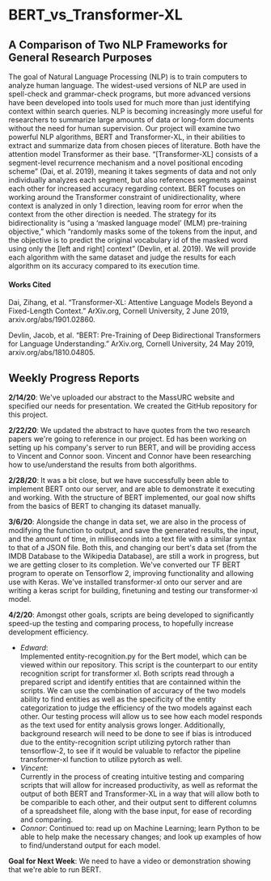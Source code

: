 # BERT_vs_Transformer-XL

## A Comparison of Two NLP Frameworks for General Research Purposes

The goal of Natural Language Processing (NLP) is to train computers to analyze human language. The widest-used versions of NLP are used in spell-check and grammar-check programs, but more advanced versions have been developed into tools used for much more than just identifying context within search queries. NLP is becoming increasingly more useful for researchers to summarize large amounts of data or long-form documents without the need for human supervision. Our project will examine two powerful NLP algorithms, BERT and Transformer-XL, in their abilities to extract and summarize data from chosen pieces of literature. Both have the attention model Transformer as their base. “[Transformer-XL] consists of a segment-level recurrence mechanism and a novel positional encoding scheme” (Dai, et al. 2019), meaning it takes segments of data and not only individually analyzes each segment, but also references segments against each other for increased accuracy regarding context. BERT focuses on working around the Transformer constraint of unidirectionality, where context is analyzed in only 1 direction, leaving room for error when the context from the other direction is needed. The strategy for its bidirectionality is “using a ‘masked language model’ (MLM) pre-training objective,” which “randomly masks some of the tokens from the input, and the objective is to predict the original vocabulary id of the masked word using only the [left and right] context” (Devlin, et al. 2019). We will provide each algorithm with the same dataset and judge the results for each algorithm on its accuracy compared to its execution time.

#### Works Cited

Dai, Zihang, et al. “Transformer-XL: Attentive Language Models Beyond a Fixed-Length Context.” ArXiv.org, Cornell University, 2 June 2019, arxiv.org/abs/1901.02860.

Devlin, Jacob, et al. “BERT: Pre-Training of Deep Bidirectional Transformers for Language Understanding.” ArXiv.org, Cornell University, 24 May 2019, arxiv.org/abs/1810.04805.


## Weekly Progress Reports

**2/14/20**: We've uploaded our abstract to the MassURC website and specified our needs for presentation. We created the GitHub repository for this project.

**2/22/20**: We updated the abstract to have quotes from the two research papers we're going to reference in our project. Ed has been working on setting up his company's server to run BERT, and will be providing access to Vincent and Connor soon. Vincent and Connor have been researching how to use/understand the results from both algorithms.

**2/28/20**: It was a bit close, but we have successfully been able to implement BERT onto our server, and are able to demonstrate it executing and working. With the structure of BERT implemented, our goal now shifts from the basics of BERT to changing its dataset manually.

**3/6/20**: Alongside the change in data set, we are also in the process of modifying the function to output, and save the generated results, the input, and the amount of time, in milliseconds into a text file with a similar syntax to that of a JSON file. Both this, and changing our bert's data set (from the IMDB Database to the Wikipedia Database), are still a work in progress, but we are getting closer to its completion.
   We've converted our TF BERT program to operate on Tensorflow 2, improving functionality and allowing use with Keras. 
   We've installed transformer-xl onto our server and are writing a keras script for building, finetuning and testing our transformer-xl model. 
   
**4/2/20**: Amongst other goals, scripts are being developed to significantly speed-up the testing and comparing process, to hopefully increase development efficiency.
- *Edward*:   
   Implemented entity-recognition.py for the Bert model, which can be viewed within our repository. This script is the counterpart to our entity recognition script for transformer xl. Both scripts read through a prepared script and identify entities that are containned within the scripts. We can use the combination of accuracy of the two models ability to find entities as well as the specificity of the entity categorization to judge the efficiency of the two models against each other. Our testing process will allow us to see how each model responds as the text used for entity analysis grows longer. 
   Additionally, background research will need to be done to see if bias is introduced due to the entity-recognition script utilizing pytorch rather than tensorflow-2, to see if it would be valuable to refactor the pipeline transformer-xl function to utilize pytorch as well.    
- *Vincent*:   
   Currently in the process of creating intuitive testing and comparing scripts that will allow for increased productivity, as well as reformat the output of both BERT and Transformer-XL in a way that will allow both to be comparible to each other, and their output sent to different columns of a spreadsheet file, along with the base input, for ease of recording and comparing.
- *Connor*: 
   Continued to: read up on Machine Learning; learn Python to be able to help make the necessary changes; and look up examples of how to find/understand output for each model.

**Goal for Next Week**:
We need to have a video or demonstration showing that we're able to run BERT.
